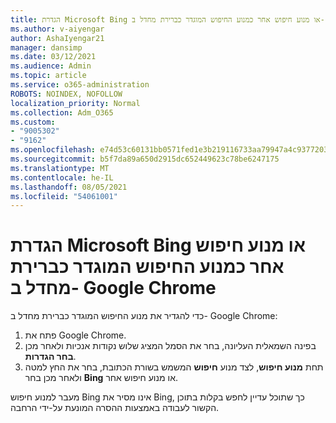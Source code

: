 ```yaml
---
title: הגדרת Microsoft Bing או מנוע חיפוש אחר כמנוע החיפוש המוגדר כברירת מחדל ב- Google Chrome
ms.author: v-aiyengar
author: AshaIyengar21
manager: dansimp
ms.date: 03/12/2021
ms.audience: Admin
ms.topic: article
ms.service: o365-administration
ROBOTS: NOINDEX, NOFOLLOW
localization_priority: Normal
ms.collection: Adm_O365
ms.custom:
- "9005302"
- "9162"
ms.openlocfilehash: e74d53c60131bb0571fed1e3b219116733aa79947a4c93772039da3bee0660d8
ms.sourcegitcommit: b5f7da89a650d2915dc652449623c78be6247175
ms.translationtype: MT
ms.contentlocale: he-IL
ms.lasthandoff: 08/05/2021
ms.locfileid: "54061001"
---
```

# <a name="set-microsoft-bing-or-another-search-engine-as-the-default-search-engine-in-google-chrome"></a>הגדרת Microsoft Bing או מנוע חיפוש אחר כמנוע החיפוש המוגדר כברירת מחדל ב- Google Chrome

כדי להגדיר את מנוע החיפוש המוגדר כברירת מחדל ב- Google Chrome:

1. פתח את Google Chrome.
1. בפינה השמאלית העליונה, בחר את הסמל המציג שלוש נקודות אנכיות ולאחר מכן **בחר הגדרות**.
1. תחת **מנוע חיפוש**, לצד מנוע **חיפוש** המשמש בשורת הכתובת, בחר את החץ למטה ולאחר מכן בחר **Bing** או מנוע חיפוש אחר.

מעבר למנוע חיפוש Bing אינו מסיר את Bing, כך שתוכל עדיין לחפש בקלות בתוכן הקשור לעבודה באמצעות ההסרה המונעת על-ידי הרחבה.
